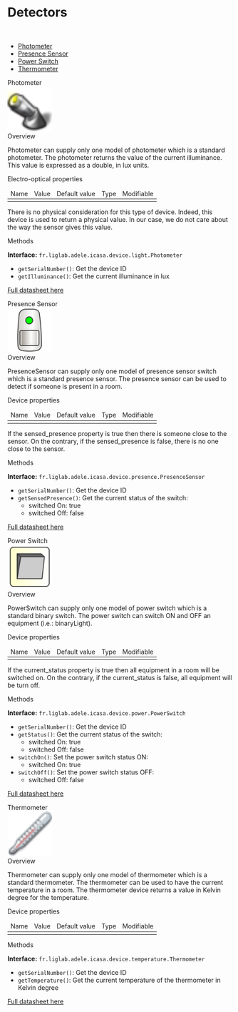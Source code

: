 Detectors
====

<br/>

* <a href="#PhotometerCard">Photometer</a>
* <a href="#PresenceSensorCard">Presence Sensor</a>
* <a href="#PowerSwitchCard">Power Switch</a>
* <a href="#ThermometerCard">Thermometer</a>


<div class="idCard">

<div class="titleCard"><a name="PhotometerCard">Photometer</a></div>

<div class="photo"><img src="./devices/photometer.png" width="100"/></div>

<div class="description">
<div class="hCard">Overview</div> 
 
<p>Photometer can supply only one model of photometer which is a standard photometer.
The photometer returns the value of the current illuminance. This value is expressed as a double, in lux units.</p>
 
<div class="hCard">Electro-optical properties</div>

<table>
<thead>
<tr>
<td>Name</td>
<td>Value</td>
<td>Default value</td>
<td>Type</td>
<td>Modifiable</td>
</tr>
</thead>
<tbody>
<tr>
<td></td>
<td></td>
<td></td>
<td></td>
<td></td>
</tr>
</tbody>
</table>


<p>There is no physical consideration for this type of device. Indeed, this device is used to return a physical value. In our case, we do not care about the way the sensor gives this value.</p>


        
<div class="hCard">Methods</div>

<strong>Interface:</strong> <code>fr.liglab.adele.icasa.device.light.Photometer</code>

<ul>
<li><code>getSerialNumber()</code>: Get the device ID</li>
<li><code>getIlluminance()</code>: Get the current illuminance in lux</li>
</ul>

<a href="./datasheets/Datasheet_Photometer.pdf">Full datasheet here</a>
</div>
<div class="separator"></div>
</div>




<div class="idCard">

<div class="titleCard"><a name="PresenceSensorCard">Presence Sensor</a></div>

<div class="photo"><img src="./devices/T456/detecteurMouvements.png" width="100"/></div>

<div class="description">
<div class="hCard">Overview</div> 
 
<p>PresenceSensor can supply only one model of presence sensor switch which is a standard presence sensor. The presence sensor can be used to detect if someone is present in a room.</p>
 
<div class="hCard">Device properties</div>

<table>
<thead>
<tr>
<td>Name</td>
<td>Value</td>
<td>Default value</td>
<td>Type</td>
<td>Modifiable</td>
</tr>
</thead>
<tbody>
<tr>
<td></td>
<td></td>
<td></td>
<td></td>
<td></td>
</tr>
</tbody>
</table>

<p>If the sensed_presence property is true then there is someone close to the sensor. On the contrary, if the sensed_presence is false, there is no one close to the sensor.</p>


        
<div class="hCard">Methods</div>

<strong>Interface:</strong> <code>fr.liglab.adele.icasa.device.presence.PresenceSensor</code>

<ul>
<li><code>getSerialNumber()</code>: Get the device ID</li>
<li><code>getSensedPresence()</code>: Get the current status of the switch:
<ul>
<li>switched On: true</li>
<li>switched Off: false</li>
</ul>
</li>
</ul>

<a href="./datasheets/Datasheet_PresenceSensor.pdf">Full datasheet here</a>
</div>
<div class="separator"></div>
</div>














<div class="idCard">

<div class="titleCard"><a name="PowerSwitchCard">Power Switch</a></div>

<div class="photo"><img src="./devices/T456/bouton_.png" width="100"/></div>

<div class="description">
<div class="hCard">Overview</div> 
 
<p>PowerSwitch can supply only one model of power switch which is a standard binary switch. The power switch can switch ON and OFF an equipment (i.e.: binaryLight).</p>
 
<div class="hCard">Device properties</div>

<table>
<thead>
<tr>
<td>Name</td>
<td>Value</td>
<td>Default value</td>
<td>Type</td>
<td>Modifiable</td>
</tr>
</thead>
<tbody>
<tr>
<td></td>
<td></td>
<td></td>
<td></td>
<td></td>
</tr>
</tbody>
</table>


<p>If the current_status property is true then all equipment in a room will be switched on. On the contrary, if the current_status is false, all equipment will be turn off.</p>


        
<div class="hCard">Methods</div>

<strong>Interface:</strong> <code>fr.liglab.adele.icasa.device.power.PowerSwitch</code>

<ul>
<li><code>getSerialNumber()</code>: Get the device ID</li>
<li><code>getStatus()</code>: Get the current status of the switch:
<ul>
<li>switched On: true</li>
<li>switched Off: false</li>
</ul>
</li>
<li><code>switchOn()</code>: Set the power switch status ON:
<ul>
<li>switched On: true</li>
</ul>
</li>
<li><code>switchOff()</code>: Set the power switch status OFF:
<ul>
<li>switched Off: false</li>
</ul>
</li>
</ul>

<a href="./datasheets/Datasheet_PowerSwitch.pdf">Full datasheet here</a>
</div>
<div class="separator"></div>
</div>




<div class="idCard">

<div class="titleCard"><a name="ThermometerCard">Thermometer</a></div>

<div class="photo"><img src="./devices/thermometer.png" width="100"/></div>

<div class="description">
<div class="hCard">Overview</div> 
 
<p>Thermometer can supply only one model of thermometer which is a standard thermometer. The thermometer can be used to have the current temperature in a room. The thermometer device returns a value in Kelvin degree for the temperature.</p>
 
<div class="hCard">Device properties</div>

<table>
<thead>
<tr>
<td>Name</td>
<td>Value</td>
<td>Default value</td>
<td>Type</td>
<td>Modifiable</td>
</tr>
</thead>
<tbody>
<tr>
<td></td>
<td></td>
<td></td>
<td></td>
<td></td>
</tr>
</tbody>
</table>


        
<div class="hCard">Methods</div>

<strong>Interface:</strong> <code>fr.liglab.adele.icasa.device.temperature.Thermometer</code>

<ul>
<li><code>getSerialNumber()</code>: Get the device ID</li>
<li><code>getTemperature()</code>: Get the current temperature of the thermometer in Kelvin degree</li>

</ul>

<a href="./datasheets/Datasheet_Thermometer.pdf">Full datasheet here</a>
</div>
<div class="separator"></div>
</div>


